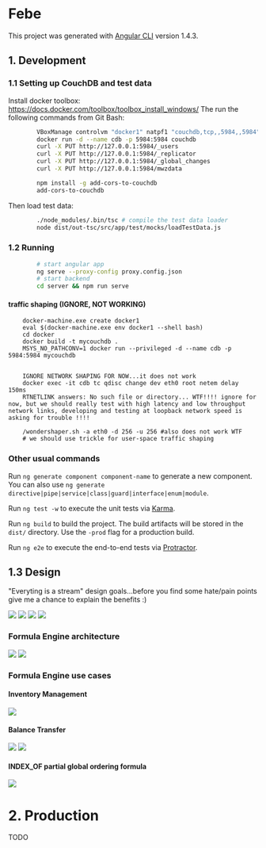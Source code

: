# Febe

This project was generated with [Angular CLI](https://github.com/angular/angular-cli) version 1.4.3.

## 1. Development

### 1.1 Setting up CouchDB and test data

Install docker toolbox: https://docs.docker.com/toolbox/toolbox_install_windows/
The run the following commands from Git Bash:

```bash
        VBoxManage controlvm "docker1" natpf1 "couchdb,tcp,,5984,,5984"
        docker run -d --name cdb -p 5984:5984 couchdb
        curl -X PUT http://127.0.0.1:5984/_users
        curl -X PUT http://127.0.0.1:5984/_replicator
        curl -X PUT http://127.0.0.1:5984/_global_changes
        curl -X PUT http://127.0.0.1:5984/mwzdata

        npm install -g add-cors-to-couchdb
        add-cors-to-couchdb
```

Then load test data:

```bash
        ./node_modules/.bin/tsc # compile the test data loader
        node dist/out-tsc/src/app/test/mocks/loadTestData.js
```

### 1.2 Running 

```bash
        # start angular app
        ng serve --proxy-config proxy.config.json
        # start backend
        cd server && npm run serve
```

#### traffic shaping (IGNORE, NOT WORKING)


        docker-machine.exe create docker1
        eval $(docker-machine.exe env docker1 --shell bash)
        cd docker
        docker build -t mycouchdb .
        MSYS_NO_PATHCONV=1 docker run --privileged -d --name cdb -p 5984:5984 mycouchdb


        IGNORE NETWORK SHAPING FOR NOW...it does not work
        docker exec -it cdb tc qdisc change dev eth0 root netem delay 150ms
        RTNETLINK answers: No such file or directory... WTF!!!! ignore for now, but we should really test with high latency and low throughput network links, developing and testing at loopback network speed is asking for trouble !!!!
        
        /wondershaper.sh -a eth0 -d 256 -u 256 #also does not work WTF
        # we should use trickle for user-space traffic shaping


### Other usual commands

Run `ng generate component component-name` to generate a new component. You can also use `ng generate directive|pipe|service|class|guard|interface|enum|module`.

Run `ng test -w` to execute the unit tests via [Karma](https://karma-runner.github.io).

Run `ng build` to build the project. The build artifacts will be stored in the `dist/` directory. Use the `-prod` flag for a production build.

Run `ng e2e` to execute the end-to-end tests via [Protractor](http://www.protractortest.org/).

## 1.3 Design

"Everyting is a stream" design goals...before you find some hate/pain points give me a chance to explain the benefits :)

![](./docs/img/docs/architecture.png)
![](./docs/img/docs/init_and_view_flows.png)
![](./docs/img/docs/edit_flow.png)
![](./docs/img/docs/metadata_flow.png)

### Formula Engine architecture

![](./docs/img/docs/TransactionStateMachine.png)
![](./docs/img/docs/formula_engine_architecture.png)

### Formula Engine use cases

#### Inventory Management

![](./docs/img/docs/FormulasInventoryManagement.png)

#### Balance Transfer

![](./docs/img/docs/FormulasMoneyTransfer.png)
![](./docs/img/docs/FormulasMoneyTransferFlow.png)


#### INDEX_OF partial global ordering formula

![](./docs/img/docs/FormulasIndexOf.png)

# 2. Production

TODO

